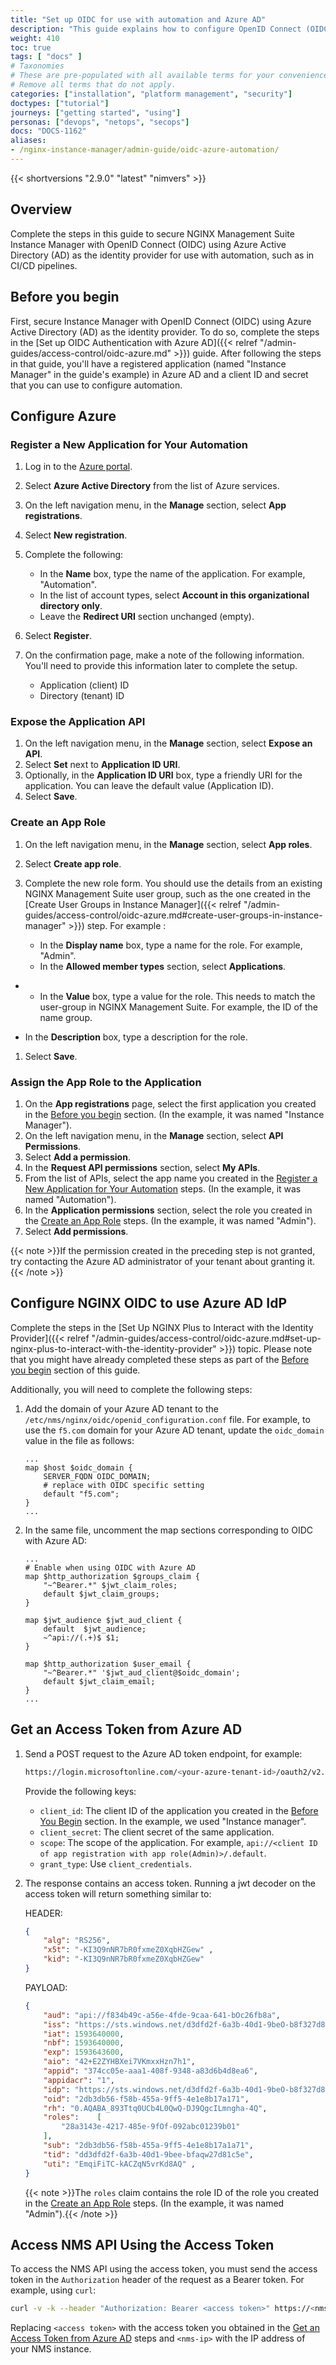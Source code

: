 ```yaml
---
title: "Set up OIDC for use with automation and Azure AD"
description: "This guide explains how to configure OpenID Connect (OIDC) to use with automation services and Azure Active Directory as the identity provider."
weight: 410
toc: true
tags: [ "docs" ]
# Taxonomies
# These are pre-populated with all available terms for your convenience.
# Remove all terms that do not apply.
categories: ["installation", "platform management", "security"]
doctypes: ["tutorial"]
journeys: ["getting started", "using"]
personas: ["devops", "netops", "secops"]
docs: "DOCS-1162"
aliases:
- /nginx-instance-manager/admin-guide/oidc-azure-automation/
---
```


{{< shortversions "2.9.0" "latest" "nimvers" >}}

## Overview

Complete the steps in this guide to secure NGINX Management Suite Instance Manager with OpenID Connect (OIDC) using Azure Active Directory (AD) as the identity provider for use with automation, such as in CI/CD pipelines. 

## Before you begin

First, secure Instance Manager with OpenID Connect (OIDC) using Azure Active Directory (AD) as the identity provider. To do so, complete the steps in the [Set up OIDC Authentication with Azure AD]({{< relref "/admin-guides/access-control/oidc-azure.md" >}}) guide. After following the steps in that guide, you'll have a registered application (named "Instance Manager" in the guide's example) in Azure AD and a client ID and secret that you can use to configure automation. 

## Configure Azure

### Register a New Application for Your Automation

1. Log in to the [Azure portal](https://portal.azure.com/#home).
1. Select **Azure Active Directory** from the list of Azure services.
1. On the left navigation menu, in the **Manage** section, select **App registrations**.
1. Select **New registration**.
1. Complete the following:

   - In the **Name** box, type the name of the application. For example, "Automation".
   - In the list of account types, select **Account in this organizational directory only**.
   - Leave the **Redirect URI** section unchanged (empty).

1. Select **Register**.
1. On the confirmation page, make a note of the following information. You'll need to provide this information later to complete the setup.

   - Application (client) ID
   - Directory (tenant) ID

### Expose the Application API

1. On the left navigation menu, in the **Manage** section, select **Expose an API**.
1. Select **Set** next to **Application ID URI**.
1. Optionally, in the **Application ID URI** box, type a friendly URI for the application. You can leave the default value (Application ID).
1. Select **Save**.

### Create an App Role

1. On the left navigation menu, in the **Manage** section, select **App roles**.
1. Select **Create app role**.
1. Complete the new role form. You should use the details from an existing NGINX Management Suite user group, such as the one created in the [Create User Groups in Instance Manager]({{< relref "/admin-guides/access-control/oidc-azure.md#create-user-groups-in-instance-manager" >}}) step. For example :

   - In the **Display name** box, type a name for the role. For example, "Admin".
   - In the **Allowed member types** section, select **Applications**.
+   - In the **Value** box, type a value for the role. This needs to match the user-group in NGINX Management Suite. For example, the ID of the name group.
   - In the **Description** box, type a description for the role.

1. Select **Save**.

### Assign the App Role to the Application
1. On the **App registrations** page, select the first application you created in the [Before you begin](#before-you-begin) section. (In the example, it was named "Instance Manager").
1. On the left navigation menu, in the **Manage** section, select **API Permissions**.
1. Select **Add a permission**.
1. In the **Request API permissions** section, select **My APIs**.
1. From the list of APIs, select the app name you created in the [Register a New Application for Your Automation](#register-a-new-application-for-your-automation) steps. (In the example, it was named "Automation").
1. In the **Application permissions** section, select the role you created in the [Create an App Role](#create-an-app-role) steps. (In the example, it was named "Admin").
1. Select **Add permissions**.

  {{< note >}}If the permission created in the preceding step is not granted, try contacting the Azure AD administrator of your tenant about granting it.{{< /note >}}

## Configure NGINX OIDC to use Azure AD IdP

Complete the steps in the [Set Up NGINX Plus to Interact with the Identity Provider]({{< relref "/admin-guides/access-control/oidc-azure.md#set-up-nginx-plus-to-interact-with-the-identity-provider" >}}) topic. Please note that you might have already completed these steps as part of the [Before you begin](#before-you-begin) section of this guide.

Additionally, you will need to complete the following steps:

1. Add the domain of your Azure AD tenant to the `/etc/nms/nginx/oidc/openid_configuration.conf` file. For example, to use the `f5.com` domain for your Azure AD tenant, update the `oidc_domain` value in the file as follows:

    ```nginx
    ...
    map $host $oidc_domain {
        SERVER_FQDN OIDC_DOMAIN;
        # replace with OIDC specific setting
        default "f5.com";
    }
    ...
    ```

1. In the same file, uncomment the map sections corresponding to OIDC with Azure AD:
    
    ```nginx
    ...
    # Enable when using OIDC with Azure AD
    map $http_authorization $groups_claim {
        "~^Bearer.*" $jwt_claim_roles;
        default $jwt_claim_groups;
    }

    map $jwt_audience $jwt_aud_client {
        default  $jwt_audience;
        ~^api://(.+)$ $1;
    }

    map $http_authorization $user_email {
        "~^Bearer.*" '$jwt_aud_client@$oidc_domain';
        default $jwt_claim_email;
    }
    ...
    ```


## Get an Access Token from Azure AD

1. Send a POST request to the Azure AD token endpoint, for example:
    ```bash
    https://login.microsoftonline.com/<your-azure-tenant-id>/oauth2/v2.0/token
    ```

   Provide the following keys:

    - `client_id`: The client ID of the application you created in the [Before You Begin](#before-you-begin) section. In the example, we used "Instance manager".
    - `client_secret`: The client secret of the same application.
    - `scope`: The scope of the application. For example, `api://<client ID of app registration with app role(Admin)>/.default`.
    - `grant_type`: Use `client_credentials`.


1. The response contains an access token. Running a jwt decoder on the access token will return something similar to:

    HEADER:

    ```json
    {
        "alg": "RS256",
        "x5t": "-KI3Q9nNR7bR0fxmeZ0XqbHZGew" ,
        "kid": "-KI3Q9nNR7bR0fxmeZ0XqbHZGew"
    }
    ```

    PAYLOAD:
    
    ```json
    {
        "aud": "api://f834b49c-a56e-4fde-9caa-641-bOc26fb8a",
        "iss": "https://sts.windows.net/d3dfd2f-6a3b-40d1-9beO-b8f327d81c50/",
        "iat": 1593640000,
        "nbf": 1593640000,
        "exp": 1593643600,
        "aio": "42+E2ZYHBXei7VKmxxHzn7h1",
        "appid": "374cc05e-aaa1-408f-9348-a83d6b4d8ea6",
        "appidacr": "1",
        "idp": "https://sts.windows.net/d3dfd2f-6a3b-40d1-9beO-b8f327d81c5/",
        "oid": "2db3db56-f58b-455a-9ff5-4e1e8b17a171",
        "rh": "0.AQABA_893Ttq0UCb4L0QwQ-DJ9QgcILmngha-4Q",
        "roles":    [
            "28a3143e-4217-485e-9fOf-092abc01239b01"
        ],
        "sub": "2db3db56-f58b-455a-9ff5-4e1e8b17a1a71",
        "tid": "dd3dfd2f-6a3b-40d1-9bee-bfaqw27d81c5e",
        "uti": "EmqiFiTC-kACZqN5vrKd8AQ" ,
    }
    ```
    {{< note >}}The `roles` claim contains the role ID of the role you created in the [Create an App Role](#create-an-app-role) steps. (In the example, it was named "Admin").{{< /note >}}

## Access NMS API Using the Access Token

To access the NMS API using the access token, you must send the access token in the `Authorization` header of the request as a Bearer token. For example, using `curl`:

```bash
curl -v -k --header "Authorization: Bearer <access token>" https://<nms-ip>/api/platform/v1/userinfo
```

Replacing `<access token>` with the access token you obtained in the [Get an Access Token from Azure AD](#get-an-access-token-from-azure-ad) steps and `<nms-ip>` with the IP address of your NMS instance.
